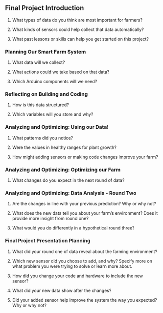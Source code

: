 
## Final Project Introduction
1.	What types of data do you think are most important for farmers? 

2.	What kinds of sensors could help collect that data automatically? 

3.	What past lessons or skills can help you get started on this project? 

### Planning Our Smart Farm System

1.	What data will we collect?  

2.	What actions could we take based on that data?  

3.	Which Arduino components will we need?

### Reflecting on Building and Coding

1.	How is this data structured?

2.	Which variables will you store and why?  

### Analyzing and Optimizing: Using our Data!

1.	What patterns did you notice?

2.	Were the values in healthy ranges for plant growth?

3.	How might adding sensors or making code changes improve your farm?

### Analyzing and Optimizing: Optimizing our Farm

1.	What changes do you expect in the next round of data?

### Analyzing and Optimizing: Data Analysis - Round Two

1.	Are the changes in line with your previous prediction? Why or why not?

2.	What does the new data tell you about your farm’s environment? Does it provide more insight from round one?

3.	What would you do differently in a hypothetical round three?

### Final Project Presentation Planning

1.	What did your round one of data reveal about the farming environment?

2.	Which new sensor did you choose to add, and why? Specify more on what problem you were trying to solve or learn more about.

3.	How did you change your code and hardware to include the new sensor?

4.	What did your new data show after the changes?

5.	Did your added sensor help improve the system the way you expected? Why or why not?







